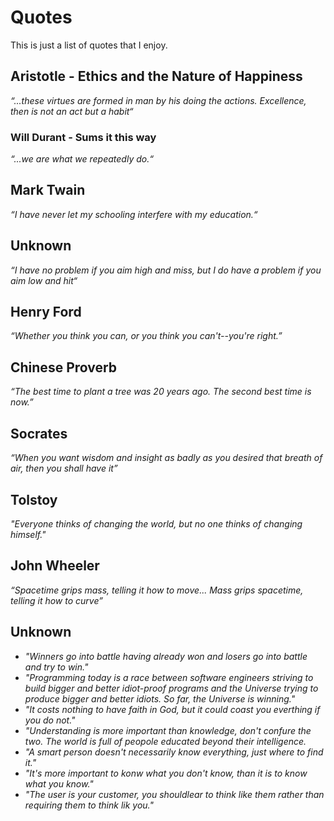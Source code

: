 # Quotes #
This is just a list of quotes that I enjoy.

## Aristotle - Ethics and the Nature of Happiness ##
_“...these virtues are formed in man by his doing the actions.  Excellence, then is not an act but a habit“_
### Will Durant - Sums it this way ###
_“...we are what we repeatedly do.“_

## Mark Twain ##
_“I have never let my schooling interfere with my education.“_

## Unknown ##
_“I have no problem if you aim high and miss, but I do have a problem if you aim low and hit“_

## Henry Ford ##
_“Whether you think you can, or you think you can't--you're right.”_


## Chinese Proverb ##
_“The best time to plant a tree was 20 years ago. The second best time is now.”_

## Socrates ##
_“When you want wisdom and insight as badly as you desired that breath of air, then you shall have it”_

## Tolstoy ##
_"Everyone thinks of changing the world, but no one thinks of changing himself."_

## John Wheeler ##
_“Spacetime grips mass, telling it how to move... Mass grips spacetime, telling it how to curve”_

## Unknown ##
* _"Winners go into battle having already won and losers go into battle and try to win."_
* _"Programming today is a race between software engineers striving to build bigger and better idiot-proof programs and the Universe trying to produce bigger and better idiots.  So far, the Universe is winning."_
* _"It costs nothing to have faith in God, but it could coast you everthing if you do not."_
* _"Understanding is more important than knowledge, don't confure the two.  The world is full of peopole educated beyond their intelligence._
* _"A smart person doesn't necessarily know everything, just where to find it."_
* _"It's more important to konw what you don't know, than it is to know what you know."_
* _"The user is your customer, you shouldlear to think like them rather than requiring them to think lik you."_
